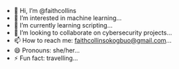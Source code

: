 - 👋 Hi, I’m @faithcollins
- 👀 I’m interested in machine learning...
- 🌱 I’m currently learning scripting...
- 💞️ I’m looking to collaborate on cybersecurity projects...
- 📫 How to reach me: faithcollinsokogbuo@gmail.com...
- 😄 Pronouns: she/her...
- ⚡ Fun fact: travelling...

<!---
faithcollins/faithcollins is a ✨ special ✨ repository because its `README.md` (this file) appears on your GitHub profile.
You can click the Preview link to take a look at your changes.
--->
